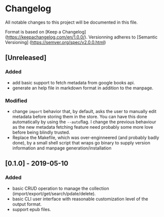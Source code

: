 # Changelog
All notable changes to this project will be documented in this file.

Format is based on [Keep a Changelog] (https://keepachangelog.com/en/1.0.0/).
Versionning adheres to [Semantic Versioning] (https://semver.org/spec/v2.0.0.html)

## [Unreleased]
### Added
- add basic support to fetch metadata from google books api.
- generate an help file in markdown format in addition to the manpage.
### Modified
- change `import` behavior that, by default, asks the user to manually edit
  metadata before storing them in the store. You can have this done
  automatically by using the `--auto`flag.
  I change the previous behaviour as the new metadata fetching feature need
  probably some more love before being blindly trusted.
- Replace the Makefile, which was over-enginneered (and probably badly done),
  by a small shell script that wraps go binary to supply version information
  and manpage generation/installation

## [0.1.0] - 2019-05-10
### Added
- basic CRUD operation to manage the collection
  (import/export/get/search/pdate/delete).
- basic CLI user interface with reasonable customization level of the output
  format.
- support epub files.
